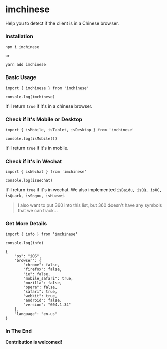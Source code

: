 # imchinese
Help you to detect if the client is in a Chinese browser.

### Installation
```
npm i imchinese

or

yarn add imchinese
```

### Basic Usage
```
import { imchinese } from 'imchinese'

console.log(imchinese) 
```
It'll return `true` if it's in a chinese browser.

### Check if it's Mobile or Desktop
```
import { isMobile, isTablet, isDesktop } from 'imchinese'

console.log(isMobile())
```
It'll return `true` if it's in mobile.

### Check if it's in Wechat
```
import { isWechat } from 'imchinese'

console.log(isWechat)
```
It'll return `true` if it's in wechat.
We also implemented `isBaidu, isQQ, isUC, isQuark, isSogou, isHuawei`.
> I also want to put 360 into this list, but 360 doesn't have any symbols that we can track...

### Get More Details
```
import { info } from 'imchinese'

console.log(info)
```
```
{
    "os": "iOS",
    "browser": {
        "chrome": false,
        "firefox": false,
        "ie": false,
        "mobile_safari": true,
        "mozilla": false,
        "opera": false,
        "safari": true,
        "webkit": true,
        "android": false,
        "version": "604.1.34"
    },
    "language": "en-us"
}
```

### In The End
**Contribution is welcomed!**
